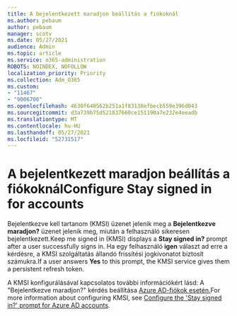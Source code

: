 ```yaml
---
title: A bejelentkezett maradjon beállítás a fiókoknál
ms.author: pebaum
author: pebaum
manager: scotv
ms.date: 05/27/2021
audience: Admin
ms.topic: article
ms.service: o365-administration
ROBOTS: NOINDEX, NOFOLLOW
localization_priority: Priority
ms.collection: Adm_O365
ms.custom:
- "11467"
- "9006706"
ms.openlocfilehash: 4630f640562b251a1f83138efbecb559e396d043
ms.sourcegitcommit: d3a739b75d521837660ce151190a7e232e4eeadb
ms.translationtype: MT
ms.contentlocale: hu-HU
ms.lasthandoff: 05/27/2021
ms.locfileid: "52731517"
---
```

# <a name="configure-stay-signed-in-for-accounts"></a><span data-ttu-id="4eba1-102">A bejelentkezett maradjon beállítás a fiókoknál</span><span class="sxs-lookup"><span data-stu-id="4eba1-102">Configure Stay signed in for accounts</span></span>

<span data-ttu-id="4eba1-103">Bejelentkezve kell tartanom (KMSI) üzenet jelenik meg a **Bejelentkezve maradjon?** üzenet jelenik meg, miután a felhasználó sikeresen bejelentkezett.</span><span class="sxs-lookup"><span data-stu-id="4eba1-103">Keep me signed in (KMSI) displays a **Stay signed in?** prompt after a user successfully signs in.</span></span> <span data-ttu-id="4eba1-104">Ha egy felhasználó **igen** választ ad erre a kérdésre, a KMSI szolgáltatás állandó frissítési jogkivonatot biztosít számukra.</span><span class="sxs-lookup"><span data-stu-id="4eba1-104">If a user answers **Yes** to this prompt, the KMSI service gives them a persistent refresh token.</span></span> 

<span data-ttu-id="4eba1-105">A KMSI konfigurálásával kapcsolatos további információkért lásd: A "Bejelentkezve maradjon?" kérdés beállítása [Azure AD-fiókok esetén.](/azure/active-directory/fundamentals/keep-me-signed-in)</span><span class="sxs-lookup"><span data-stu-id="4eba1-105">For more information about configuring KMSI, see [Configure the 'Stay signed in?' prompt for Azure AD accounts](/azure/active-directory/fundamentals/keep-me-signed-in).</span></span>